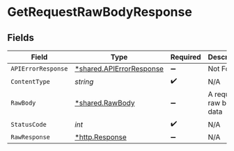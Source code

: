 # GetRequestRawBodyResponse


## Fields

| Field                                                               | Type                                                                | Required                                                            | Description                                                         |
| ------------------------------------------------------------------- | ------------------------------------------------------------------- | ------------------------------------------------------------------- | ------------------------------------------------------------------- |
| `APIErrorResponse`                                                  | [*shared.APIErrorResponse](../../models/shared/apierrorresponse.md) | :heavy_minus_sign:                                                  | Not Found                                                           |
| `ContentType`                                                       | *string*                                                            | :heavy_check_mark:                                                  | N/A                                                                 |
| `RawBody`                                                           | [*shared.RawBody](../../models/shared/rawbody.md)                   | :heavy_minus_sign:                                                  | A request raw body data                                             |
| `StatusCode`                                                        | *int*                                                               | :heavy_check_mark:                                                  | N/A                                                                 |
| `RawResponse`                                                       | [*http.Response](https://pkg.go.dev/net/http#Response)              | :heavy_minus_sign:                                                  | N/A                                                                 |